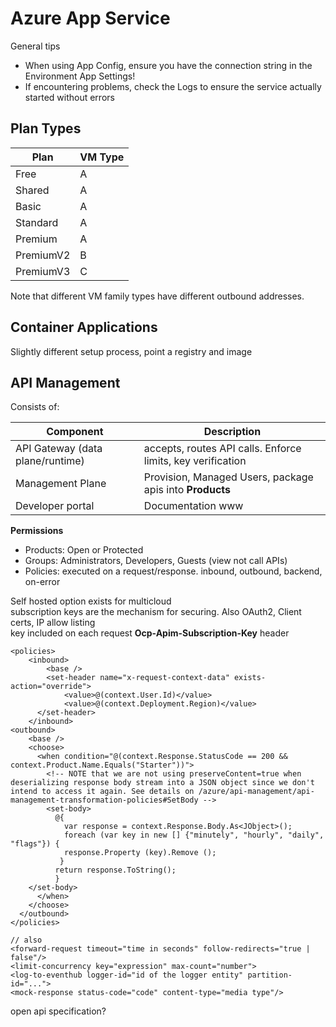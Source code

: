 # Azure App Service
General tips
- When using App Config, ensure you have the connection string in the Environment App Settings!
- If encountering problems, check the Logs to ensure the service actually started without errors

## Plan Types

| Plan | VM Type |
| --- | --- |
| Free | A |
| Shared | A |
| Basic | A |
| Standard | A |
| Premium | A |
| PremiumV2 | B |
| PremiumV3 | C |

Note that different VM family types have different outbound addresses.

## Container Applications 
Slightly different setup process, point a registry and image 


## API Management
Consists of:  

| Component | Description | 
| --- | --- |
| API Gateway (data plane/runtime) | accepts, routes API calls. Enforce limits, key verification |  
| Management Plane | Provision, Managed Users, package apis into **Products** |
| Developer portal | Documentation www | 

**Permissions**
- Products: Open or Protected  
- Groups: Administrators, Developers, Guests (view not call APIs)  
- Policies: executed on a request/response. inbound, outbound, backend, on-error

Self hosted option exists for multicloud  
subscription keys are the mechanism for securing. Also OAuth2, Client certs, IP allow listing  
key included on each request **Ocp-Apim-Subscription-Key** header   

```
<policies>
    <inbound>
        <base />
        <set-header name="x-request-context-data" exists-action="override">
            <value>@(context.User.Id)</value>
            <value>@(context.Deployment.Region)</value>
      </set-header>
    </inbound>
<outbound>
    <base />
    <choose>
      <when condition="@(context.Response.StatusCode == 200 && context.Product.Name.Equals("Starter"))">
        <!-- NOTE that we are not using preserveContent=true when deserializing response body stream into a JSON object since we don't intend to access it again. See details on /azure/api-management/api-management-transformation-policies#SetBody -->
        <set-body>
          @{
            var response = context.Response.Body.As<JObject>();
            foreach (var key in new [] {"minutely", "hourly", "daily", "flags"}) {
            response.Property (key).Remove ();
           }
          return response.ToString();
          }
    </set-body>
      </when>
    </choose>    
  </outbound>
</policies>

// also  
<forward-request timeout="time in seconds" follow-redirects="true | false"/>
<limit-concurrency key="expression" max-count="number">
<log-to-eventhub logger-id="id of the logger entity" partition-id="...">
<mock-response status-code="code" content-type="media type"/>
```

open api specification?
